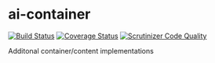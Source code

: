 # ai-container

[![Build Status](https://travis-ci.org/aimeos/ai-container.svg?branch=master)](https://travis-ci.org/aimeos/ai-container)
[![Coverage Status](https://coveralls.io/repos/aimeos/ai-container/badge.svg?branch=master)](https://coveralls.io/r/aimeos/ai-container?branch=master)
[![Scrutinizer Code Quality](https://scrutinizer-ci.com/g/aimeos/ai-container/badges/quality-score.png?b=master)](https://scrutinizer-ci.com/g/aimeos/ai-container/?branch=master)

Additonal container/content implementations
